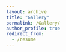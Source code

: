 ```yaml
---
layout: archive
title: "Gallery"
permalink: /Gallery/
author_profile: true
redirect_from:
  - /resume
---
```

